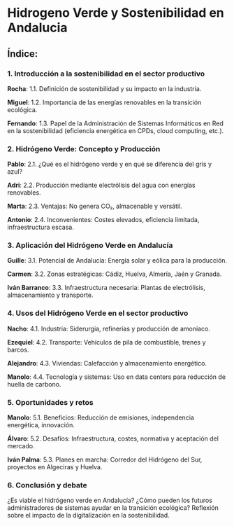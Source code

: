 # Hidrogeno Verde y Sostenibilidad en Andalucia
## Índice: 
### 1. Introducción a la sostenibilidad en el sector productivo
**Rocha**: 1.1. Definición de sostenibilidad y su impacto en la industria.

**Miguel**: 1.2. Importancia de las energías renovables en la transición ecológica.

**Fernando**: 1.3. Papel de la Administración de Sistemas Informáticos en Red en la sostenibilidad (eficiencia energética en CPDs, cloud computing, etc.).
### 2. Hidrógeno Verde: Concepto y Producción
**Pablo**: 2.1. ¿Qué es el hidrógeno verde y en qué se diferencia del gris y azul?

**Adri**: 2.2. Producción mediante electrólisis del agua con energías renovables.

**Marta**: 2.3. Ventajas: No genera CO₂, almacenable y versátil.

**Antonio**: 2.4. Inconvenientes: Costes elevados, eficiencia limitada, infraestructura escasa.
### 3. Aplicación del Hidrógeno Verde en Andalucía
**Guille**: 3.1. Potencial de Andalucía: Energía solar y eólica para la producción.

**Carmen**: 3.2. Zonas estratégicas: Cádiz, Huelva, Almería, Jaén y Granada.

**Iván Barranco**: 3.3. Infraestructura necesaria: Plantas de electrólisis, almacenamiento y transporte.
### 4. Usos del Hidrógeno Verde en el sector productivo
**Nacho**: 4.1. Industria: Siderurgia, refinerías y producción de amoníaco.

**Ezequiel**: 4.2. Transporte: Vehículos de pila de combustible, trenes y barcos.

**Alejandro**: 4.3. Viviendas: Calefacción y almacenamiento energético.

**Manolo**: 4.4. Tecnología y sistemas: Uso en data centers para reducción de huella de carbono.
### 5. Oportunidades y retos
**Manolo**: 5.1. Beneficios: Reducción de emisiones, independencia energética, innovación.

**Álvaro**: 5.2. Desafíos: Infraestructura, costes, normativa y aceptación del mercado.

**Iván Palma**: 5.3. Planes en marcha: Corredor del Hidrógeno del Sur, proyectos en Algeciras y Huelva.

### 6. Conclusión y debate
¿Es viable el hidrógeno verde en Andalucía?
¿Cómo pueden los futuros administradores de sistemas ayudar en la transición ecológica?
Reflexión sobre el impacto de la digitalización en la sostenibilidad.
